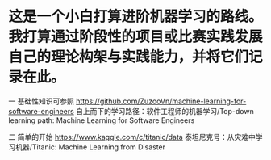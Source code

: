 # 这是一个小白打算进阶机器学习的路线。我打算通过阶段性的项目或比赛实践发展自己的理论构架与实践能力，并将它们记录在此。
一 基础性知识可参照
https://github.com/ZuzooVn/machine-learning-for-software-engineers  自上而下的学习路径：软件工程师的机器学习/Top-down learning path: Machine Learning for Software Engineers

二 简单的开始
https://www.kaggle.com/c/titanic/data  泰坦尼克号：从灾难中学习机器/Titanic: Machine Learning from Disaster
